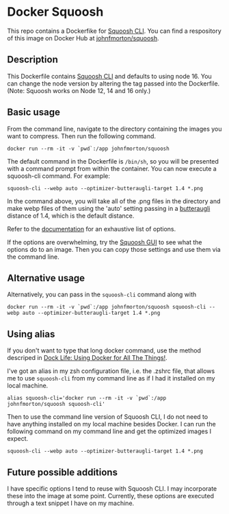 # Docker Squoosh
This repo contains a Dockerfike for [Squoosh CLI](https://github.com/GoogleChromeLabs/squoosh/tree/dev/cli). You can find a respository of this image on Docker Hub at [johnfmorton/squoosh](https://hub.docker.com/repository/docker/johnfmorton/squoosh).

## Description

This Dockerfile contains [Squoosh CLI](https://github.com/GoogleChromeLabs/squoosh/tree/dev/cli) and defaults to using node 16. You can change the node version by altering the tag passed into the Dockerfile. (Note: Squoosh works on Node 12, 14 and 16 only.)

## Basic usage

From the command line, navigate to the directory containing the images you want to compress. Then run the following command.

```
docker run --rm -it -v `pwd`:/app johnfmorton/squoosh
```

The default command in the Dockerfile is `/bin/sh`, so you will be presented with a command prompt from within the container. You can now execute a squoosh-cli command.  For example:

```
squoosh-cli --webp auto --optimizer-butteraugli-target 1.4 *.png
```

In the command above, you will take all of the .png files in the directory and make webp files of them using the 'auto' setting passing in a [butteraugli](https://github.com/google/butteraugli) distance of 1.4, which is the default distance.

Refer to the [documentation](https://github.com/GoogleChromeLabs/squoosh/tree/dev/cli) for an exhaustive list of options.

If the options are overwhelming, try the [Squoosh GUI](https://squoosh.app/) to see what the options do to an image. Then you can copy those settings and use them via the command line.

## Alternative usage

Alternatively, you can pass in the `squoosh-cli` command along with

```
docker run --rm -it -v `pwd`:/app johnfmorton/squoosh squoosh-cli --webp auto --optimizer-butteraugli-target 1.4 *.png
```

## Using alias

If you don't want to type that long docker command, use the method descriped in [Dock Life: Using Docker for All The Things!](https://nystudio107.com/blog/dock-life-using-docker-for-all-the-things).

I've got an alias in my zsh configuration file, i.e. the .zshrc file, that allows me to use `squoosh-cli` from my command line as if I had it installed on my local machine.

```
alias squoosh-cli='docker run --rm -it -v `pwd`:/app johnfmorton/squoosh squoosh-cli'
```

Then to use the command line version of Squoosh CLI, I do not need to have anything installed on my local machine besides Docker. I can run the following command on my command line and get the optimized images I expect.

```
squoosh-cli --webp auto --optimizer-butteraugli-target 1.4 *.png
```

## Future possible additions

I have specific options I tend to reuse with Squoosh CLI. I may incorporate these into the image at some point. Currently, these options are executed through a text snippet I have on my machine.
